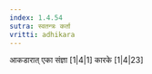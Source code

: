 ```yaml
---
index: 1.4.54
sutra: स्वतन्त्रः कर्ता
vritti: adhikara
---
```


 आकडारात् एका संज्ञा [1|4|1]  कारके [1|4|23] 